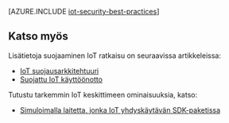 <properties
 pageTitle="IoT suojauksen parhaiden käytäntöjen | Microsoft Azure"
 description="Suojaus suojaaminen IoT infrastruktuurin parhaat käytännöt"
 services="iot-hub"
 documentationCenter=""
 authors="YuriDio"
 manager="timlt"
 editor=""/>

<tags
 ms.service="iot-hub"
 ms.devlang="na"
 ms.topic="article"
 ms.tgt_pltfrm="na"
 ms.workload="na"
 ms.date="10/17/2016"
 ms.author="yurid"/>
 
[AZURE.INCLUDE [iot-security-best-practices](../../includes/iot-security-best-practices.md)]

## <a name="see-also"></a>Katso myös

Lisätietoja suojaaminen IoT ratkaisu on seuraavissa artikkeleissa:

- [IoT suojausarkkitehtuuri][lnk-security-architecture]
- [Suojattu IoT käyttöönotto][lnk-security-deployment]

Tutustu tarkemmin IoT keskittimeen ominaisuuksia, katso:

- [Simuloimalla laitetta, jonka IoT yhdyskäytävän SDK-paketissa][lnk-gateway]

[lnk-security-architecture]: iot-hub-security-architecture.md
[lnk-security-deployment]: iot-hub-security-deployment.md

[lnk-gateway]: iot-hub-linux-gateway-sdk-simulated-device.md